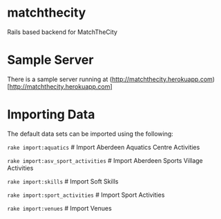 matchthecity
============

Rails based backend for MatchTheCity

Sample Server
===

There is a sample server running at (http://matchthecity.herokuapp.com)[http://matchthecity.herokuapp.com]

Importing Data
===

The default data sets can be imported using the following:

`rake import:aquatics`                    # Import Aberdeen Aquatics Centre Activities

`rake import:asv_sport_activities`        # Import Aberdeen Sports Village Activities

`rake import:skills`                      # Import Soft Skills

`rake import:sport_activities`            # Import Sport Activities

`rake import:venues`            # Import Venues